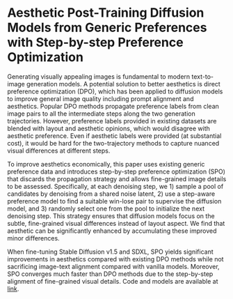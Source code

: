# Aesthetic Post-Training Diffusion Models from Generic Preferences with Step-by-step Preference Optimization

<p>
    Generating visually appealing images is fundamental to modern text-to-image generation models. 
    A potential solution to better aesthetics is direct preference optimization (DPO), 
    which has been applied to diffusion models to improve general image quality including prompt alignment and aesthetics. 
    Popular DPO methods propagate preference labels from clean image pairs to all the intermediate steps along the two generation trajectories. 
    However, preference labels provided in existing datasets are blended with layout and aesthetic opinions, which would disagree with aesthetic preference. 
    Even if aesthetic labels were provided (at substantial cost), it would be hard for the two-trajectory methods to capture nuanced visual differences at different steps.
</p>
<p>
    To improve aesthetics economically, this paper uses existing generic preference data and introduces step-by-step preference optimization 
    (SPO) that discards the propagation strategy and allows fine-grained image details to be assessed. Specifically, 
    at each denoising step, we 1) sample a pool of candidates by denoising from a shared noise latent, 
    2) use a step-aware preference model to find a suitable win-lose pair to supervise the diffusion model, and 
    3) randomly select one from the pool to initialize the next denoising step. 
    This strategy ensures that diffusion models focus on the subtle, fine-grained visual differences 
    instead of layout aspect. We find that aesthetic can be significantly enhanced by accumulating these 
    improved minor differences.
</p>
<p>
    When fine-tuning Stable Diffusion v1.5 and SDXL, SPO yields significant 
    improvements in aesthetics compared with existing DPO methods while not sacrificing image-text alignment 
    compared with vanilla models. Moreover, SPO converges much faster than DPO methods due to the step-by-step 
    alignment of fine-grained visual details. Code and models are available at 
    <a href="https://github.com/RockeyCoss/SPO" target="_blank">link</a>.
</p>
